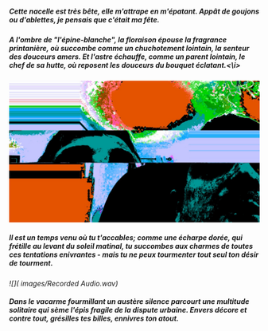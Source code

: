 ##### Cette nacelle est très bête, elle m'attrape en m'épatant. Appât de goujons ou d'ablettes, je pensais que c'était ma fête. 
##### <i>A l'ombre de "l'épine-blanche", la floraison épouse la fragrance printanière, où succombe comme un chuchotement lointain, la senteur des douceurs amers. Et l'astre échauffe, comme un parent lointain, le chef de sa hutte, où reposent les douceurs du bouquet éclatant.<\i>
![]( images/photo.jpeg)
##### Il est un temps venu où tu t'accables; comme une écharpe dorée, qui frétille au levant du soleil matinal, tu succombes aux charmes de toutes ces tentations enivrantes - mais tu ne peux tourmenter tout seul ton désir de tourment.
![]( images/Recorded Audio.wav)
##### Dans le vacarme fourmillant un austère silence parcourt une multitude solitaire qui sème l'épis fragile de la dispute urbaine. Envers décore et contre tout, grésilles tes billes, ennivres ton atout.

